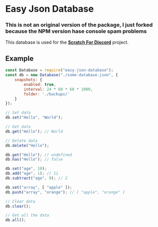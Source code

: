 # Easy Json Database

### This is not an original version of the package, I just forked because the NPM version hase **console spam** problems

This database is used for the **[Scratch For Discord](https://github.com/Androz2091/scratch-for-discord)** project.

## Example

```js
const Database = require("easy-json-database");
const db = new Database("./some-database.json", {
    snapshots: {
        enabled: true,
        interval: 24 * 60 * 60 * 1000,
        folder: './backups/'
    }
});

// Set data
db.set("Hello", "World");

// Get data
db.get("Hello"); // World

// Delete data
db.delete("Hello");

db.get("Hello"); // undefined
db.has("Hello"); // false

db.set("age", 10);
db.add("age", 1); // 11
db.subtract("age", 9); // 2

db.set("array", [ "apple" ]);
db.push("array", "orange"); // [ "apple", "orange" ]

// Clear data
db.clear();

// Get all the data
db.all();
```
